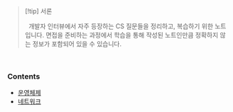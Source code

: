 
>[!tip] 서론
>
>&nbsp;&nbsp;개발자 인터뷰에서 자주 등장하는 CS 질문들을 정리하고, 복습하기 위한 노트입니다. 면접을 준비하는 과정에서 학습을 통해 작성된 노트인만큼 정확하지 않는 정보가 포함되어 있을 수 있습니다.

<br>

### Contents
- [운영체제](./OS)
- [네트워크](./Network)
